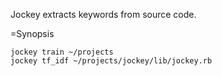 Jockey extracts keywords from source code.

=Synopsis

    jockey train ~/projects
    jockey tf_idf ~/projects/jockey/lib/jockey.rb
